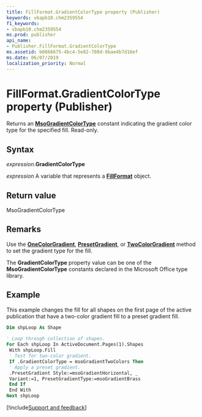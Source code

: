 ```yaml
---
title: FillFormat.GradientColorType property (Publisher)
keywords: vbapb10.chm2359554
f1_keywords:
- vbapb10.chm2359554
ms.prod: publisher
api_name:
- Publisher.FillFormat.GradientColorType
ms.assetid: b0866675-4bc4-5e82-780d-8bae4b7d16ef
ms.date: 06/07/2019
localization_priority: Normal
---
```



# FillFormat.GradientColorType property (Publisher)

Returns an **[MsoGradientColorType](Office.MsoGradientColorType.md)** constant indicating the gradient color type for the specified fill. Read-only.


## Syntax

_expression_.**GradientColorType**

_expression_ A variable that represents a **[FillFormat](publisher.fillformat.md)** object.


## Return value

MsoGradientColorType


## Remarks

Use the **[OneColorGradient](Publisher.FillFormat.OneColorGradient.md)**, **[PresetGradient](Publisher.FillFormat.PresetGradient.md)**, or **[TwoColorGradient](Publisher.FillFormat.TwoColorGradient.md)** method to set the gradient type for the fill.

The **GradientColorType** property value can be one of the **MsoGradientColorType** constants declared in the Microsoft Office type library.


## Example

This example changes the fill for all shapes on the first page of the active publication that have a two-color gradient fill to a preset gradient fill.

```vb
Dim shpLoop As Shape 
 
' Loop through collection of shapes. 
For Each shpLoop In ActiveDocument.Pages(1).Shapes 
 With shpLoop.Fill 
 ' Test for two-color gradient. 
 If .GradientColorType = msoGradientTwoColors Then 
 ' Apply a preset gradient. 
 .PresetGradient Style:=msoGradientHorizontal, _ 
 Variant:=1, PresetGradientType:=msoGradientBrass 
 End If 
 End With 
Next shpLoop 

```

[!include[Support and feedback](~/includes/feedback-boilerplate.md)]
